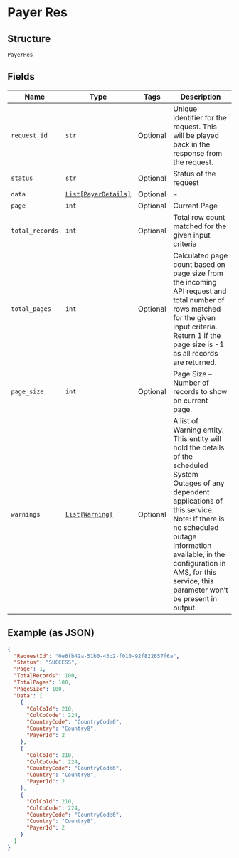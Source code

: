 
# Payer Res

## Structure

`PayerRes`

## Fields

| Name | Type | Tags | Description |
|  --- | --- | --- | --- |
| `request_id` | `str` | Optional | Unique identifier for the request. This will be played back in the response from the request. |
| `status` | `str` | Optional | Status of the request |
| `data` | [`List[PayerDetails]`](../../doc/models/payer-details.md) | Optional | - |
| `page` | `int` | Optional | Current Page |
| `total_records` | `int` | Optional | Total row count matched for the given input criteria |
| `total_pages` | `int` | Optional | Calculated page count based on page size from the incoming API request and total number of rows matched for the given input criteria. Return 1 if the page size is -1 as all records are returned. |
| `page_size` | `int` | Optional | Page Size – Number of records to show on current page. |
| `warnings` | [`List[Warning]`](../../doc/models/warning.md) | Optional | A list of Warning entity.<br>This entity will hold the details of the scheduled System Outages of any dependent applications of this service.<br>Note: If there is no scheduled outage information available, in the configuration in AMS, for this service, this parameter won’t be present in output. |

## Example (as JSON)

```json
{
  "RequestId": "0e6fb42a-51b0-43b2-f010-92f822657f6a",
  "Status": "SUCCESS",
  "Page": 1,
  "TotalRecords": 100,
  "TotalPages": 100,
  "PageSize": 100,
  "Data": [
    {
      "ColCoId": 210,
      "ColCoCode": 224,
      "CountryCode": "CountryCode6",
      "Country": "Country8",
      "PayerId": 2
    },
    {
      "ColCoId": 210,
      "ColCoCode": 224,
      "CountryCode": "CountryCode6",
      "Country": "Country8",
      "PayerId": 2
    },
    {
      "ColCoId": 210,
      "ColCoCode": 224,
      "CountryCode": "CountryCode6",
      "Country": "Country8",
      "PayerId": 2
    }
  ]
}
```

